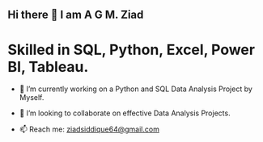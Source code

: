 ## Hi there 👋 I am A G M. Ziad


# Skilled in SQL, Python, Excel, Power BI, Tableau.

- 🔭 I’m currently working on a Python and SQL Data Analysis Project by Myself.
- 👯 I’m looking to collaborate on effective Data Analysis Projects.

- 📫 Reach me: ziadsiddique64@gmail.com
